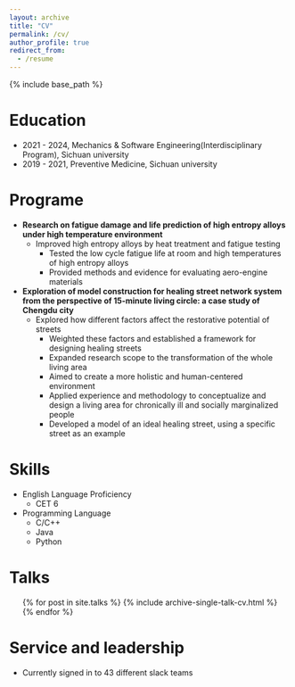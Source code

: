 ```yaml
---
layout: archive
title: "CV"
permalink: /cv/
author_profile: true
redirect_from:
  - /resume
---
```


{% include base_path %}

Education
======
* 2021 - 2024, Mechanics & Software Engineering(Interdisciplinary Program), Sichuan university
* 2019 - 2021, Preventive Medicine, Sichuan university

Programe
======
* **Research on fatigue damage and life prediction of high entropy alloys under high temperature environment**
  * Improved high entropy alloys by heat treatment and fatigue testing 
	* Tested the low cycle fatigue life at room and high temperatures of high entropy alloys 
	* Provided methods and evidence for evaluating aero-engine materials 
* **Exploration of model construction for healing street network system from the perspective of 15-minute living circle: a case study of Chengdu city**
  * Explored how different factors affect the restorative potential of streets 
	* Weighted these factors and established a framework for designing healing streets 
	* Expanded research scope to the transformation of the whole living area 
	* Aimed to create a more holistic and human-centered environment 
	* Applied experience and methodology to conceptualize and design a living area for chronically ill and socially marginalized people 
	* Developed a model of an ideal healing street, using a specific street as an example
	
Skills
======
* English Language Proficiency
  * CET 6
* Programming Language
  * C/C++
  * Java
  * Python
  
Talks
======
  <ul>{% for post in site.talks %}
    {% include archive-single-talk-cv.html %}
  {% endfor %}</ul>
  
Service and leadership
======
* Currently signed in to 43 different slack teams
